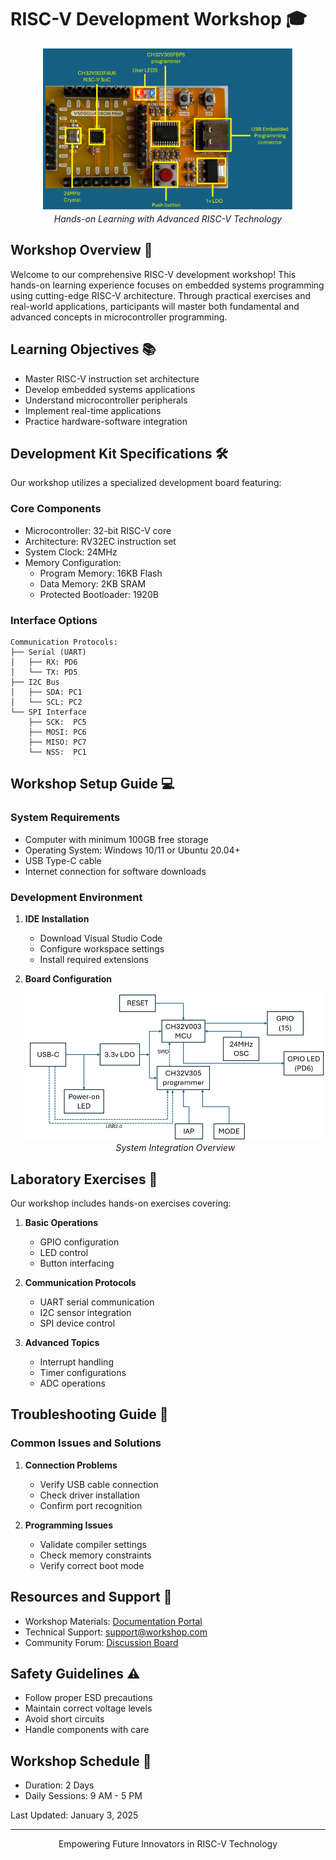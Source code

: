 # RISC-V Development Workshop 🎓

<div align="center">
  <img src="images/board.png" alt="Development Board" width="400"/>
  <br>
  <em>Hands-on Learning with Advanced RISC-V Technology</em>
</div>

## Workshop Overview 🌟

Welcome to our comprehensive RISC-V development workshop! This hands-on learning experience focuses on embedded systems programming using cutting-edge RISC-V architecture. Through practical exercises and real-world applications, participants will master both fundamental and advanced concepts in microcontroller programming.

## Learning Objectives 📚

- Master RISC-V instruction set architecture
- Develop embedded systems applications
- Understand microcontroller peripherals
- Implement real-time applications
- Practice hardware-software integration

## Development Kit Specifications 🛠️

Our workshop utilizes a specialized development board featuring:

### Core Components
- Microcontroller: 32-bit RISC-V core
- Architecture: RV32EC instruction set
- System Clock: 24MHz
- Memory Configuration:
  - Program Memory: 16KB Flash
  - Data Memory: 2KB SRAM
  - Protected Bootloader: 1920B

### Interface Options
```
Communication Protocols:
├── Serial (UART)
│   ├── RX: PD6
│   └── TX: PD5
├── I2C Bus
│   ├── SDA: PC1
│   └── SCL: PC2
└── SPI Interface
    ├── SCK:  PC5
    ├── MOSI: PC6
    ├── MISO: PC7
    └── NSS:  PC1
```

## Workshop Setup Guide 💻

### System Requirements
- Computer with minimum 100GB free storage
- Operating System: Windows 10/11 or Ubuntu 20.04+
- USB Type-C cable
- Internet connection for software downloads

### Development Environment
1. **IDE Installation**
   - Download Visual Studio Code
   - Configure workspace settings
   - Install required extensions

2. **Board Configuration**
   <div align="center">
     <img src="images/block_diagram.png" alt="System Configuration" width="600"/>
     <br>
     <em>System Integration Overview</em>
   </div>

## Laboratory Exercises 🔬

Our workshop includes hands-on exercises covering:

1. **Basic Operations**
   - GPIO configuration
   - LED control
   - Button interfacing

2. **Communication Protocols**
   - UART serial communication
   - I2C sensor integration
   - SPI device control

3. **Advanced Topics**
   - Interrupt handling
   - Timer configurations
   - ADC operations

## Troubleshooting Guide 🔧

### Common Issues and Solutions

1. **Connection Problems**
   - Verify USB cable connection
   - Check driver installation
   - Confirm port recognition

2. **Programming Issues**
   - Validate compiler settings
   - Check memory constraints
   - Verify correct boot mode

## Resources and Support 📱

- Workshop Materials: [Documentation Portal](#)
- Technical Support: support@workshop.com
- Community Forum: [Discussion Board](#)

## Safety Guidelines ⚠️

- Follow proper ESD precautions
- Maintain correct voltage levels
- Avoid short circuits
- Handle components with care

## Workshop Schedule 📅

- Duration: 2 Days
- Daily Sessions: 9 AM - 5 PM


Last Updated: January 3, 2025

---
<div align="center">
Empowering Future Innovators in RISC-V Technology
</div>
